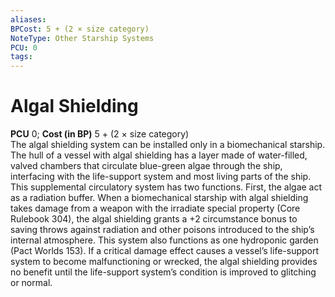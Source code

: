 ```yaml
---
aliases: 
BPCost: 5 + (2 × size category)  
NoteType: Other Starship Systems
PCU: 0
tags: 
---
```


# Algal Shielding

**PCU** 0; **Cost (in BP)** 5 + (2 × size category)  
The algal shielding system can be installed only in a biomechanical starship.  
The hull of a vessel with algal shielding has a layer made of water-filled, valved chambers that circulate blue-green algae through the ship, interfacing with the life-support system and most living parts of the ship. This supplemental circulatory system has two functions. First, the algae act as a radiation buffer. When a biomechanical starship with algal shielding takes damage from a weapon with the irradiate special property (Core Rulebook 304), the algal shielding grants a +2 circumstance bonus to saving throws against radiation and other poisons introduced to the ship’s internal atmosphere. This system also functions as one hydroponic garden (Pact Worlds 153). If a critical damage effect causes a vessel’s life-support system to become malfunctioning or wrecked, the algal shielding provides no benefit until the life-support system’s condition is improved to glitching or normal.